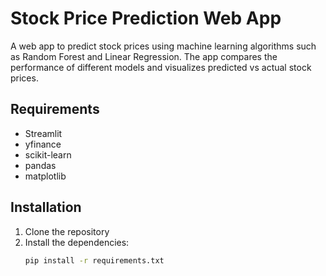 # Stock Price Prediction Web App

A web app to predict stock prices using machine learning algorithms such as Random Forest and Linear Regression. 
The app compares the performance of different models and visualizes predicted vs actual stock prices.

## Requirements
- Streamlit
- yfinance
- scikit-learn
- pandas
- matplotlib

## Installation
1. Clone the repository
2. Install the dependencies: 
   ```bash
   pip install -r requirements.txt
